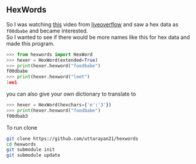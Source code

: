 ## HexWords

So I was watching [this](https://youtu.be/nNBktKw9Is4?t=96) video from [liveoverflow](https://www.youtube.com/channel/UClcE-kVhqyiHCcjYwcpfj9w) and saw a hex data as `f00dbabe` and became interested.  
So I wanted to see if there would be more names like this for hex data and made this program.

```python
>>> from hexwords import HexWord
>>> hexer = HexWord(extended=True)
>>> print(hexer.hexword("foodbabe")
f00dbabe
>>> print(hexer.hexword("leet")
1ee1
```

you can also give your own dictionary to translate to

```python
>>> hexer = HexWord(hexchars={'e':'3'})
>>> print(hexer.hexword("foodbabe")
f00dbab3
```

To run clone

```bash
git clone https://github.com/uttarayan21/hexwords
cd hexwords
git submodule init
git submodule update
```
